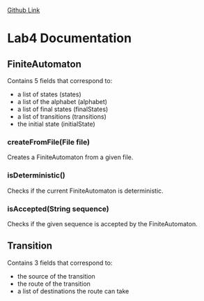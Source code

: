 [Github Link](https://github.com/FineasGavre/FLCD_Labs)
# Lab4 Documentation

## FiniteAutomaton
Contains 5 fields that correspond to:
* a list of states (states)
* a list of the alphabet (alphabet)
* a list of final states (finalStates)
* a list of transitions (transitions)
* the initial state (initialState)

### createFromFile(File file)
Creates a FiniteAutomaton from a given file.

### isDeterministic()
Checks if the current FiniteAutomaton is deterministic.

### isAccepted(String sequence)
Checks if the given sequence is accepted by the FiniteAutomaton.


## Transition
Contains 3 fields that correspond to:
* the source of the transition
* the route of the transition
* a list of destinations the route can take